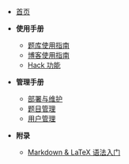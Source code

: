 - [首页](/)

- **使用手册**
  - [题库使用指南](/user/problem)
  - [博客使用指南](/user/blog)
  - [Hack 功能](/user/hack)
- **管理手册**
  - [部署与维护](/manage/deployment)
  - [题目管理](/manage/problem)
  - [用户管理](/manage/users)
- **附录**
  - [Markdown & LaTeX 语法入门](/others/markdown)
